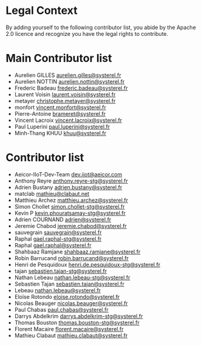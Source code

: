 # Legal Context
By adding yourself to the following contributor list,
you abide by the Apache 2.0 licence and recognize you have
the legal rights to contribute.

# Main Contributor list
* Aurelien GILLES <aurelien.gilles@systerel.fr>
* Aurelien NOTTIN <aurelien.nottin@systerel.fr>
* Frederic Badeau <frederic.badeau@systerel.fr>
* Laurent Voisin <laurent.voisin@systerel.fr>
* metayer <christophe.metayer@systerel.fr>
* monfort <vincent.monfort@systerel.fr>
* Pierre-Antoine <brameret@systerel.fr>
* Vincent Lacroix <vincent.lacroix@systerel.fr>
* Paul Luperini <paul.luperini@systerel.fr>
* Minh-Thang KHUU <khuu@systerel.fr>

# Contributor list
* Aeicor-IIoT-Dev-Team <dev.iiot@aeicor.com>
* Anthony Reyre <anthony.reyre-stg@systerel.fr>
* Adrien Bustany <adrien.bustany@systerel.fr>
* matclab <mathieu@clabaut.net>
* Matthieu Archez <matthieu.archez@systerel.fr>
* Simon Chollet <simon.chollet-stg@systerel.fr>
* Kevin P <kevin.phouratsamay-stg@systerel.fr>
* Adrien COURNAND <adrien@systerel.fr>
* Jeremie Chabod <jeremie.chabod@systerel.fr>
* sauvegrain <sauvegrain@systerel.fr>
* Raphal <gael.raphal-stg@systerel.fr>
* Raphal <gael.raphal@systerel.fr>
* Shahbaaz Ramjane <shahbaaz.ramjane@systerel.fr>
* Robin Barrucand <robin.barrucand@systerel.fr>
* Henri de Pesquidoux <henri.de.pesquidoux-stg@systerel.fr>
* tajan <sebastien.tajan-stg@systerel.fr>
* Nathan Lebeau <nathan.lebeau-stg@systerel.fr>
* Sebastien Tajan <sebastien.tajan@systerel.fr>
* Lebeau <nathan.lebeau@systerel.fr>
* Eloïse Rotondo <eloise.rotondo@systerel.fr>
* Nicolas Beauger <nicolas.beauger@systerel.fr>
* Paul Chabas <paul.chabas@systerel.fr>
* Darrys Abdelkrim <darrys.abdelkrim-stg@systerel.fr>
* Thomas Bouston <thomas.bouston-stg@systerel.fr>
* Florent Macaire <florent.macaire@systerel.fr>
* Mathieu Clabaut <mathieu.clabaut@systerel.fr>
